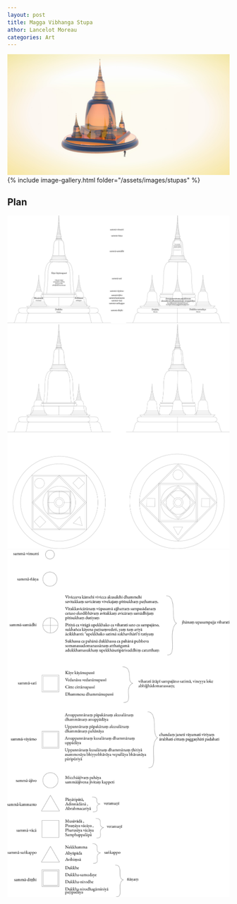```yaml
---
layout: post
title: Magga Vibhanga Stupa
athor: Lancelot Moreau
categories: Art
---
```


![sutpa1](/assets/images/stupaa.jpg)
{% include image-gallery.html folder="/assets/images/stupas" %}

## Plan 

![sutpa5](/assets/images/stupafront.png)
![sutpa6](/assets/images/stupatop.png)
![sutpa4](/assets/images/stupa2.png)
